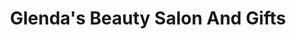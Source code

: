 ---
title: "Glenda's Beauty Salon And Gifts"
url: /corsicana/glendas-beauty-salon-and-gifts/
shop: beauty
---